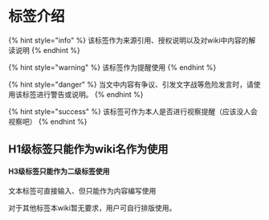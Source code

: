 # 标签介绍

{% hint style="info" %}
该标签作为来源引用、授权说明以及对wiki中内容的解读说明
{% endhint %}

{% hint style="warning" %}
该标签作为提醒使用
{% endhint %}

{% hint style="danger" %}
当文中内容有争议、引发文字战等危险发言时，请使用该标签进行警告或说明。
{% endhint %}

{% hint style="success" %}
该标签可作为本人是否进行视察提醒（应该没人会视察吧）
{% endhint %}

## H1级标签只能作为wiki名作为使用

#### H3级标签只能作为二级标签使用

文本标签可直接输入、但只能作为内容编写使用

对于其他标签本wiki暂无要求，用户可自行排版使用。

